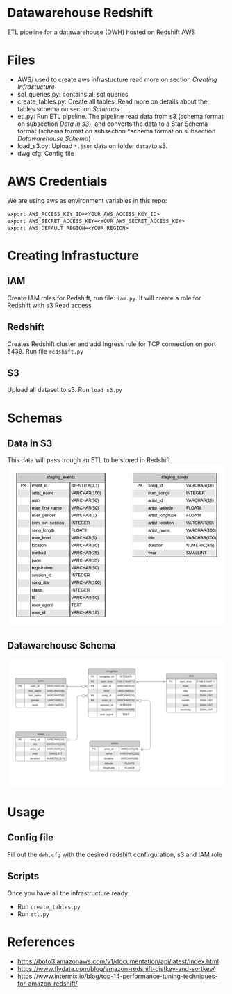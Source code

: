 # Datawarehouse Redshift
ETL pipeline for a datawarehouse (DWH) hosted on Redshift AWS

# Files

- AWS/ used to create aws infrastucture read more on section *Creating Infrastucture*
- sql_queries.py: contains all sql queries
- create_tables.py: Create all tables. Read more on details about the tables schema on section *Schemas*
- etl.py: Run ETL pipeline. The pipeline read data from s3 (schema format on subsection *Data in s3*), and converts the data to a Star Schema format (schema format on subsection *schema format on subsection *Datawarehouse Schema*)
- load_s3.py: Upload `*.json` data on folder `data/`to s3.
- dwg.cfg: Config file

# AWS Credentials
We are using aws as environment variables in this repo:
```
export AWS_ACCESS_KEY_ID=<YOUR_AWS_ACCESS_KEY_ID>
export AWS_SECRET_ACCESS_KEY=<YOUR_AWS_SECRET_ACCESS_KEY>
export AWS_DEFAULT_REGION=<YOUR_REGION>
```

# Creating Infrastucture

## IAM
Create IAM roles for Redshift, run file: `iam.py`. It will create a role for Redshift with s3 Read access

## Redshift
Creates Redshift cluster and add Ingress rule for TCP connection on port 5439. Run file `redshift.py`

## S3
Upload all dataset to s3. Run `load_s3.py`

# Schemas

## Data in S3
This data will pass trough an ETL to be stored in Redshift
![Image](Images/stage_schema.png)
## Datawarehouse Schema
![Image](Images/star_schema.png)

# Usage

## Config file
Fill out the `dwh.cfg` with the desired redshift confirguration, s3 and IAM role

## Scripts
Once you have all the infrastructure ready:

- Run `create_tables.py`
- Run `etl.py`

# References

- https://boto3.amazonaws.com/v1/documentation/api/latest/index.html
- https://www.flydata.com/blog/amazon-redshift-distkey-and-sortkey/
- https://www.intermix.io/blog/top-14-performance-tuning-techniques-for-amazon-redshift/
